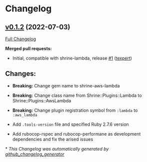 # Changelog

## [v0.1.2](https://github.com/texpert/shrine-aws-lambda/tree/v0.1.2) (2022-07-03)

[Full Changelog](https://github.com/texpert/shrine-aws-lambda/compare/88f53efc0436de444f438d36b8a831b4013f5778...v0.1.2)

**Merged pull requests:**

- Initial, compatible with shrine-lambda, release [\#1](https://github.com/texpert/shrine-aws-lambda/pull/1) ([texpert](https://github.com/texpert))

## Changes:

- **Breaking:** Change gem name to shrine-aws-lambda
- **Breaking:** Change class name from Shrine::Plugins::Lambda to Shrine::Plugins::AwsLambda
- **Breaking:** Change plugin registration symbol from `:lambda` to `:aws_lambda`

- Add `.tools-version` file and specified Ruby 2.7.6 version
- Add rubocop-rspec and rubocop-performane as development dependencies and fix the arised issues



\* *This Changelog was automatically generated by [github_changelog_generator](https://github.com/github-changelog-generator/github-changelog-generator)*
